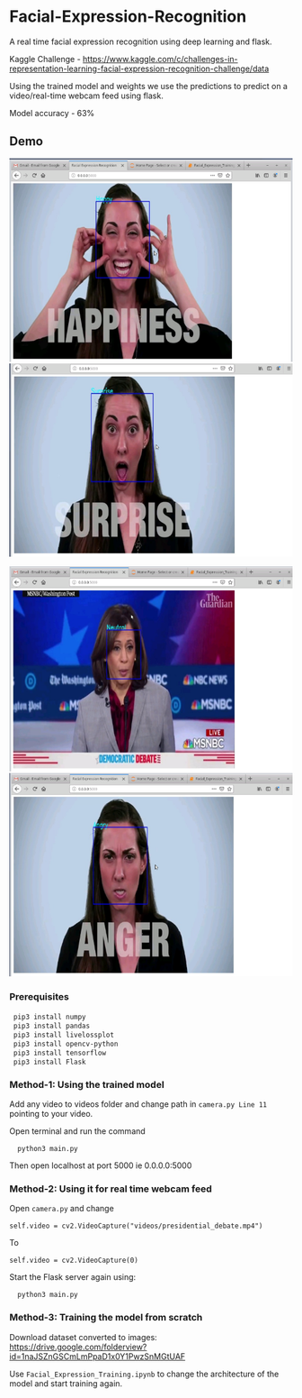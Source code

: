 # Facial-Expression-Recognition
A real time facial expression recognition using deep learning and flask.

Kaggle Challenge - https://www.kaggle.com/c/challenges-in-representation-learning-facial-expression-recognition-challenge/data

Using the trained model and weights we use the predictions to predict on a video/real-time webcam feed using flask.

Model accuracy - 63%

## Demo

![Happy](images/happy.png) ![Surprise](images/surprise.png)

![Neutral](images/neutral.png) ![Angry](images/anger.png)

### Prerequisites
```
 pip3 install numpy
 pip3 install pandas
 pip3 install livelossplot
 pip3 install opencv-python
 pip3 install tensorflow
 pip3 install Flask
```

### Method-1: Using the trained model

Add any video to videos folder and change path in `camera.py Line 11` pointing to your video.

Open terminal and run the command
```
  python3 main.py
```

Then open localhost at port 5000 ie 0.0.0.0:5000

### Method-2: Using it for real time webcam feed

Open `camera.py` and change 
```
self.video = cv2.VideoCapture("videos/presidential_debate.mp4")
```

To

```
self.video = cv2.VideoCapture(0)
```

Start the Flask server again using:
```
  python3 main.py
```

### Method-3: Training the model from scratch

Download dataset converted to images: https://drive.google.com/folderview?id=1naJSZnGSCmLmPpaD1x0Y1PwzSnMGtUAF

Use `Facial_Expression_Training.ipynb` to change the architecture of the model and start training again.
